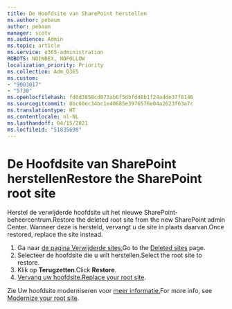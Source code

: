 ```yaml
---
title: De Hoofdsite van SharePoint herstellen
ms.author: pebaum
author: pebaum
manager: scotv
ms.audience: Admin
ms.topic: article
ms.service: o365-administration
ROBOTS: NOINDEX, NOFOLLOW
localization_priority: Priority
ms.collection: Adm_O365
ms.custom:
- "9003017"
- "5730"
ms.openlocfilehash: fd0d3858cd073ab6f5dbfdd8b1f24adde37f8146
ms.sourcegitcommit: 8bc60ec34bc1e40685e3976576e04a2623f63a7c
ms.translationtype: HT
ms.contentlocale: nl-NL
ms.lasthandoff: 04/15/2021
ms.locfileid: "51835698"
---
```

# <a name="restore-the-sharepoint-root-site"></a><span data-ttu-id="1c791-102">De Hoofdsite van SharePoint herstellen</span><span class="sxs-lookup"><span data-stu-id="1c791-102">Restore the SharePoint root site</span></span>

<span data-ttu-id="1c791-103">Herstel de verwijderde hoofdsite uit het nieuwe SharePoint-beheercentrum.</span><span class="sxs-lookup"><span data-stu-id="1c791-103">Restore the deleted root site from the new SharePoint admin Center.</span></span> <span data-ttu-id="1c791-104">Wanneer deze is hersteld, vervangt u de site in plaats daarvan.</span><span class="sxs-lookup"><span data-stu-id="1c791-104">Once restored, replace the site instead.</span></span>

1. <span data-ttu-id="1c791-105">Ga naar [de pagina Verwijderde sites.](https://admin.microsoft.com/sharepoint?page=recycleBin&modern=true)</span><span class="sxs-lookup"><span data-stu-id="1c791-105">Go to the [Deleted sites](https://admin.microsoft.com/sharepoint?page=recycleBin&modern=true) page.</span></span> 
2. <span data-ttu-id="1c791-106">Selecteer de hoofdsite die u wilt herstellen.</span><span class="sxs-lookup"><span data-stu-id="1c791-106">Select the root site to restore.</span></span>
3. <span data-ttu-id="1c791-107">Klik op **Terugzetten**.</span><span class="sxs-lookup"><span data-stu-id="1c791-107">Click **Restore**.</span></span>
4. <span data-ttu-id="1c791-108">[Vervang uw hoofdsite.](https://docs.microsoft.com/sharepoint/troubleshoot/sites/url-that-resides-under-root-site-collection-is-broken)</span><span class="sxs-lookup"><span data-stu-id="1c791-108">[Replace your root site](https://docs.microsoft.com/sharepoint/troubleshoot/sites/url-that-resides-under-root-site-collection-is-broken).</span></span>

<span data-ttu-id="1c791-109">Zie Uw hoofdsite moderniseren voor [meer informatie.](https://docs.microsoft.com/sharepoint/modern-root-site)</span><span class="sxs-lookup"><span data-stu-id="1c791-109">For more info, see [Modernize your root site](https://docs.microsoft.com/sharepoint/modern-root-site).</span></span>
